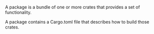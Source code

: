 A package is a bundle of one or more crates that provides a set of functionality.

A package contains a Cargo.toml file that describes how to build those crates.
